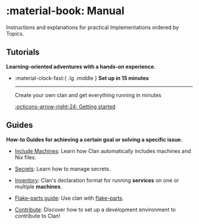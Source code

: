 # :material-book: Manual

Instructions and explanations for practical Implementations ordered by Topics.

## Tutorials

**Learning-oriented adventures with a hands-on experience.**

<div class="grid cards" markdown>

-   :material-clock-fast:{ .lg .middle } __Set up in 15 minutes__

    ---

    Create your own clan and get everything
    running in minutes

    [:octicons-arrow-right-24: Getting started](../getting-started/index.md)

</div>

## Guides

**How-to Guides for achieving a certain goal or solving a specific issue.**

- [Include Machines](./include-machines.md): Learn how Clan automatically includes machines and Nix files.

- [Secrets](./secrets.md): Learn how to manage secrets.

- [Inventory](./inventory.md): Clan's declaration format for running **services** on one or multiple **machines**.

- [Flake-parts guide](./flake-parts.md): Use clan with [flake-parts](https://flake.parts/).

- [Contribute](./contribute.md): Discover how to set up a development environment to contribute to Clan!
